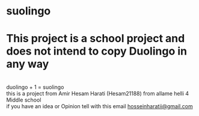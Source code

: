 # suolingo
<h1>This project is a school project and does not intend to copy Duolingo in any way</h1>
</br>
duolingo + 1 = suolingo
</br>
this is a project from Amir Hesam Harati (Hesam21188) from allame helli 4 Middle school
</br>
if you have an idea or Opinion tell with this email
<a href="hosseinharatii@gmail.com">hosseinharatii@gmail.com</a>
